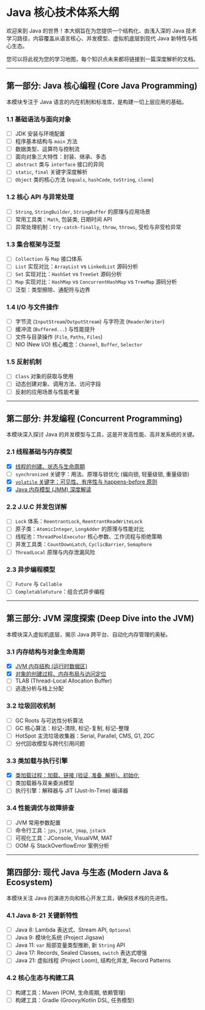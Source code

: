 # Java 核心技术体系大纲

欢迎来到 Java 的世界！本大纲旨在为您提供一个结构化、由浅入深的 Java 技术学习路径，内容覆盖从语言核心、并发模型、虚拟机底层到现代 Java 新特性与核心生态。

您可以将此视为您的学习地图，每个知识点未来都将链接到一篇深度解析的文档。

---

## 第一部分: Java 核心编程 (Core Java Programming)

本模块专注于 Java 语言的内在机制和标准库，是构建一切上层应用的基础。

### 1.1 基础语法与面向对象
- [ ] JDK 安装与环境配置
- [ ] 程序基本结构与 `main` 方法
- [ ] 数据类型、运算符与控制流
- [ ] 面向对象三大特性：封装、继承、多态
- [ ] `abstract` 类与 `interface` 接口的异同
- [ ] `static`, `final` 关键字深度解析
- [ ] `Object` 类的核心方法 (`equals`, `hashCode`, `toString`, `clone`)

### 1.2 核心 API 与异常处理
- [ ] `String`, `StringBuilder`, `StringBuffer` 的原理与应用场景
- [ ] 常用工具类：`Math`, 包装类, 日期时间 API
- [ ] 异常处理机制：`try-catch-finally`, `throw`, `throws`, 受检与非受检异常

### 1.3 集合框架与泛型
- [ ] `Collection` 与 `Map` 接口体系
- [ ] `List` 实现对比：`ArrayList` vs `LinkedList` 源码分析
- [ ] `Set` 实现对比：`HashSet` vs `TreeSet` 源码分析
- [ ] `Map` 实现对比：`HashMap` vs `ConcurrentHashMap` vs `TreeMap` 源码分析
- [ ] 泛型：类型擦除、通配符与边界

### 1.4 I/O 与文件操作
- [ ] 字节流 (`InputStream`/`OutputStream`) 与字符流 (`Reader`/`Writer`)
- [ ] 缓冲流 (`Buffered...`) 与性能提升
- [ ] 文件与目录操作 (`File`, `Paths`, `Files`)
- [ ] NIO (New I/O) 核心概念：`Channel`, `Buffer`, `Selector`

### 1.5 反射机制
- [ ] `Class` 对象的获取与使用
- [ ] 动态创建对象、调用方法、访问字段
- [ ] 反射的应用场景与性能考量

---

## 第二部分: 并发编程 (Concurrent Programming)

本模块深入探讨 Java 的并发模型与工具，这是开发高性能、高并发系统的关键。

### 2.1 线程基础与内存模型
- [x] [线程的创建、状态与生命周期](/java/concurrent/thread-lifecycle-and-states.md)
- [ ] `synchronized` 关键字：用法、原理与锁优化 (偏向锁, 轻量级锁, 重量级锁)
- [x] [`volatile` 关键字：可见性、有序性与 happens-before 原则](/java/concurrent/volatile-keyword-deep-dive.md)
- [x] [Java 内存模型 (JMM) 深度解读](/java/concurrent/jmm-deep-dive.md)

### 2.2 J.U.C 并发包详解
- [ ] `Lock` 体系：`ReentrantLock`, `ReentrantReadWriteLock`
- [ ] 原子类：`AtomicInteger`, `LongAdder` 的原理与性能对比
- [ ] 线程池：`ThreadPoolExecutor` 核心参数、工作流程与拒绝策略
- [ ] 并发工具类：`CountDownLatch`, `CyclicBarrier`, `Semaphore`
- [ ] `ThreadLocal` 原理与内存泄漏风险

### 2.3 异步编程模型
- [ ] `Future` 与 `Callable`
- [ ] `CompletableFuture`：组合式异步编程

---

## 第三部分: JVM 深度探索 (Deep Dive into the JVM)

本模块深入虚拟机底层，揭示 Java 跨平台、自动化内存管理的奥秘。

### 3.1 内存结构与对象生命周期
- [x] [JVM 内存结构 (运行时数据区)](/java/jvm/jvm-memory-structure.md)
- [x] [对象的创建过程、内存布局与访问定位](/java/jvm/object-creation-and-memory-layout.md)
- [ ] TLAB (Thread-Local Allocation Buffer)
- [ ] 逃逸分析与栈上分配

### 3.2 垃圾回收机制
- [ ] GC Roots 与可达性分析算法
- [ ] GC 核心算法：标记-清除, 标记-复制, 标记-整理
- [ ] HotSpot 主流垃圾收集器：Serial, Parallel, CMS, G1, ZGC
- [ ] 分代回收模型与跨代引用问题

### 3.3 类加载与执行引擎
- [x] [类加载过程：加载、链接 (验证, 准备, 解析)、初始化](/java/jvm/class-loading-process.md)
- [ ] 类加载器与双亲委派模型
- [ ] 执行引擎：解释器与 JIT (Just-In-Time) 编译器

### 3.4 性能调优与故障排查
- [ ] JVM 常用参数配置
- [ ] 命令行工具：`jps`, `jstat`, `jmap`, `jstack`
- [ ] 可视化工具：JConsole, VisualVM, MAT
- [ ] OOM 与 StackOverflowError 案例分析

---

## 第四部分: 现代 Java 与生态 (Modern Java & Ecosystem)

本模块关注 Java 的演进方向和核心开发工具，确保技术栈的先进性。

### 4.1 Java 8-21 关键新特性
- [ ] Java 8: Lambda 表达式、Stream API, `Optional`
- [ ] Java 9: 模块化系统 (Project Jigsaw)
- [ ] Java 11: `var` 局部变量类型推断, 新 `String` API
- [ ] Java 17: Records, Sealed Classes, `switch` 表达式增强
- [ ] Java 21: 虚拟线程 (Project Loom), 结构化并发, Record Patterns

### 4.2 核心生态与构建工具
- [ ] 构建工具：Maven (POM, 生命周期, 依赖管理)
- [ ] 构建工具：Gradle (Groovy/Kotlin DSL, 任务模型) 